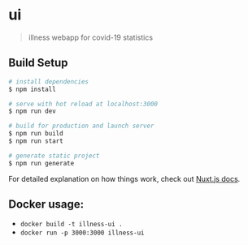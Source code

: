 # ui

> illness webapp for covid-19 statistics

## Build Setup

```bash
# install dependencies
$ npm install

# serve with hot reload at localhost:3000
$ npm run dev

# build for production and launch server
$ npm run build
$ npm run start

# generate static project
$ npm run generate
```

For detailed explanation on how things work, check out [Nuxt.js docs](https://nuxtjs.org).

## Docker usage:
- `docker build -t illness-ui .`
- `docker run -p 3000:3000 illness-ui`


